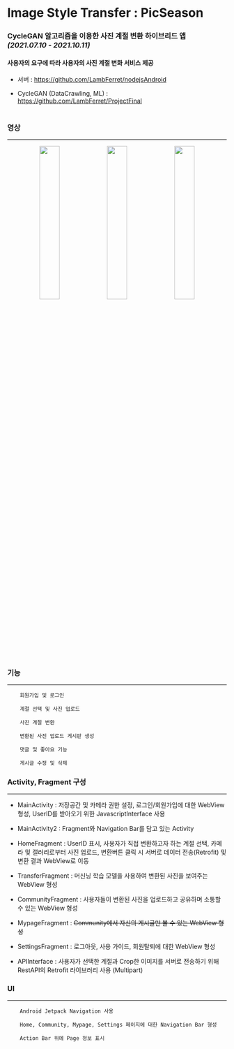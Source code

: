 # Image Style Transfer : PicSeason

### CycleGAN 알고리즘을 이용한 사진 계절 변환 하이브리드 앱 *(2021.07.10 - 2021.10.11)*

#### 사용자의 요구에 따라 사용자의 사진 계절 변화 서비스 제공
+ 서버 : https://github.com/LambFerret/nodejsAndroid

+ CycleGAN (DataCrawling, ML) : https://github.com/LambFerret/ProjectFinal


#

### 영상
---
<p align="center"><img width="30%" src="https://user-images.githubusercontent.com/83495586/138555949-5cebe107-edc0-4c52-ba9f-7c809b5ed44a.gif"/>
<img width="30%" src="https://user-images.githubusercontent.com/83495586/138556036-1cae464e-1441-49fa-8bb6-45cbcbe0ee35.gif"/>
<img width="30%" src="https://user-images.githubusercontent.com/83495586/138556047-45a35cd9-2cf9-491a-99ef-dc5d5de559f6.gif"/></p>


### 기능
---

        회원가입 및 로그인
        
        계절 선택 및 사진 업로드
        
        사진 계절 변환
        
        변환된 사진 업로드 게시판 생성
        
        댓글 및 좋아요 기능
        
        게시글 수정 및 삭제



### Activity, Fragment 구성
---

+ MainActivity : 저장공간 및 카메라 권한 설정, 로그인/회원가입에 대한 WebView 형성, UserID를 받아오기 위한 JavascriptInterface 사용
        
+ MainActivity2 : Fragment와 Navigation Bar를 담고 있는 Activity
        
+ HomeFragment : UserID 표시, 사용자가 직접 변환하고자 하는 계절 선택, 카메라 및 갤러리로부터 사진 업로드, 변환버튼 클릭 시 서버로 데이터 전송(Retrofit) 및 변환 결과 WebView로 이동 
        
+ TransferFragment : 머신닝 학습 모델을 사용하여 변환된 사진을 보여주는 WebView 형성
        
+ CommunityFragment : 사용자들이 변환된 사진을 업로드하고 공유하며 소통할 수 있는 WebView 형성
        
+ MypageFragment : ~~Community에서 자신의 게시글만 볼 수 있는 WebView 형성~~
        
+ SettingsFragment : 로그아웃, 사용 가이드, 회원탈퇴에 대한 WebView 형성
        
+ APIInterface : 사용자가 선택한 계절과 Crop한 이미지를 서버로 전송하기 위해 RestAPI의 Retrofit 라이브러리 사용 (Multipart)
        
### UI
---

        Android Jetpack Navigation 사용
        
        Home, Community, Mypage, Settings 페이지에 대한 Navigation Bar 형성
        
        Action Bar 위에 Page 정보 표시
        

        



